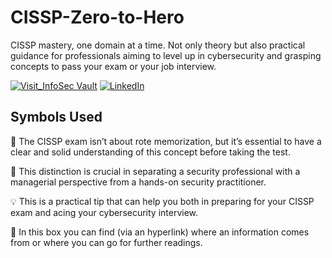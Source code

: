 # CISSP-Zero-to-Hero
CISSP mastery, one domain at a time. Not only theory but also practical guidance for professionals aiming to level up in cybersecurity and grasping concepts to pass your exam or your job interview.


[![Visit_InfoSec Vault](https://img.shields.io/badge/Visit-InfoSecVault-009688?style=for-the-badge)](https://www.theinfosecvault.com)
[![LinkedIn](https://img.shields.io/badge/-LinkedIn-0077B5?style=flat&logo=linkedin&logoColor=white)](https://www.linkedin.com/in/lorenzoleonelli/)




## Symbols Used
:brain: The CISSP exam isn’t about rote memorization, but it’s essential to have a clear and solid understanding of this concept before taking the test.

:necktie: This distinction is crucial in separating a security professional with a managerial perspective from a hands-on security practitioner.

:bulb: This is a practical tip that can help you both in preparing for your CISSP exam and acing your cybersecurity interview.

:link: In this box you can find (via an hyperlink) where an information comes from or where you can go for further readings.
